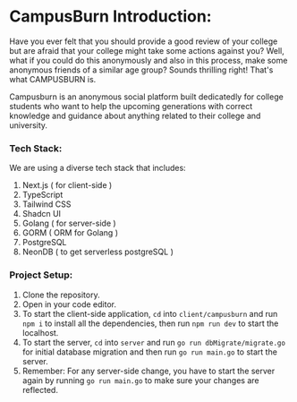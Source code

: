 # CampusBurn Introduction:
Have you ever felt that you should provide a good review of your college but are afraid that your college might take some actions against you? Well, what if you could do this anonymously and also in this process, make some anonymous friends of a similar age group? Sounds thrilling right! That's what CAMPUSBURN is.

Campusburn is an anonymous social platform built dedicatedly for college students who want to help the upcoming generations with correct knowledge and guidance about anything related to their college and university.

### Tech Stack:
We are using a diverse tech stack that includes:
1. Next.js ( for client-side )
2. TypeScript
3. Tailwind CSS
4. Shadcn UI
5. Golang ( for server-side )
6. GORM ( ORM for Golang )
7. PostgreSQL
8. NeonDB ( to get serverless postgreSQL )

### Project Setup:
1. Clone the repository.
2. Open in your code editor.
3. To start the client-side application, `cd` into `client/campusburn` and run `npm i` to install all the dependencies, then run `npm run dev` to start the localhost.
4. To start the server, `cd` into `server` and run `go run dbMigrate/migrate.go` for initial database migration and then run `go run main.go` to start the server.
5. Remember: For any server-side change, you have to start the server again by running `go run main.go` to make sure your changes are reflected.
